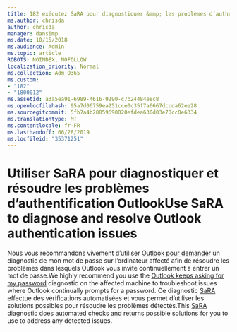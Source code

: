 ```yaml
---
title: 182 exécutez SaRA pour diagnostiquer &amp; les problèmes d’authentification Outlook
ms.author: chrisda
author: chrisda
manager: dansimp
ms.date: 10/15/2018
ms.audience: Admin
ms.topic: article
ROBOTS: NOINDEX, NOFOLLOW
localization_priority: Normal
ms.collection: Adm_O365
ms.custom:
- "182"
- "1800012"
ms.assetid: a3a5ea91-6989-4616-9290-c7b24484e8c8
ms.openlocfilehash: 95a7d06759ea251cce0c35f7a6667dccda62ee28
ms.sourcegitcommit: 5fb7a4b28859690020efdea630d03e70cc0e6334
ms.translationtype: MT
ms.contentlocale: fr-FR
ms.lasthandoff: 06/28/2019
ms.locfileid: "35371251"
---
```

# <a name="use-sara-to-diagnose-and-resolve-outlook-authentication-issues"></a><span data-ttu-id="db8c0-102">Utiliser SaRA pour diagnostiquer et résoudre les problèmes d’authentification Outlook</span><span class="sxs-lookup"><span data-stu-id="db8c0-102">Use SaRA to diagnose and resolve Outlook authentication issues</span></span>

<span data-ttu-id="db8c0-103">Nous vous recommandons vivement d’utiliser [Outlook pour demander](https://aka.ms/SaRA-OutlookPwdPrompt-Alchemy) un diagnostic de mon mot de passe sur l’ordinateur affecté afin de résoudre les problèmes dans lesquels Outlook vous invite continuellement à entrer un mot de passe.</span><span class="sxs-lookup"><span data-stu-id="db8c0-103">We highly recommend you use the [Outlook keeps asking for my password](https://aka.ms/SaRA-OutlookPwdPrompt-Alchemy) diagnostic on the affected machine to troubleshoot issues where Outlook continually prompts for a password.</span></span> <span data-ttu-id="db8c0-104">Ce diagnostic [SaRA](https://diagnostics.office.com/#/) effectue des vérifications automatisées et vous permet d’utiliser les solutions possibles pour résoudre les problèmes détectés.</span><span class="sxs-lookup"><span data-stu-id="db8c0-104">This [SaRA](https://diagnostics.office.com/#/) diagnostic does automated checks and returns possible solutions for you to use to address any detected issues.</span></span>
